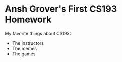 # Ansh Grover's First CS193 Homework

My favorite things about CS193:
- The instructors
- The memes
- The games

